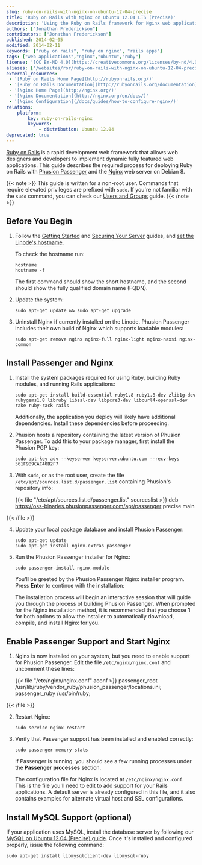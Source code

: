 ```yaml
---
slug: ruby-on-rails-with-nginx-on-ubuntu-12-04-precise
title: 'Ruby on Rails with Nginx on Ubuntu 12.04 LTS (Precise)'
description: 'Using the Ruby on Rails framework for Nginx web applications on Ubuntu 12.04'
authors: ["Jonathan Frederickson"]
contributors: ["Jonathan Frederickson"]
published: 2014-02-05
modified: 2014-02-11
keywords: ["ruby on rails", "ruby on nginx", "rails apps"]
tags: ["web applications","nginx","ubuntu","ruby"]
license: '[CC BY-ND 4.0](https://creativecommons.org/licenses/by-nd/4.0)'
aliases: ['/websites/ror/ruby-on-rails-with-nginx-on-ubuntu-12-04-precise/','/frameworks/ruby-on-rails-nginx/ubuntu-12-04-precise/','/websites/ror/ruby-on-rails-with-nginx-on-ubuntu-12-04-precise/index.cfm/','/development/ror/ruby-on-rails-with-nginx-on-ubuntu-12-04-precise/']
external_resources:
 - '[Ruby on Rails Home Page](http://rubyonrails.org/)'
 - '[Ruby on Rails Documentation](http://rubyonrails.org/documentation)'
 - '[Nginx Home Page](http://nginx.org/)'
 - '[Nginx Documentation](http://nginx.org/en/docs/)'
 - '[Nginx Configuration](/docs/guides/how-to-configure-nginx/)'
relations:
    platform:
        key: ruby-on-rails-nginx
        keywords:
            - distribution: Ubuntu 12.04
deprecated: true
---
```


[Ruby on Rails](http://rubyonrails.org/) is a rapid development web framework that allows web designers and developers to implement dynamic fully featured web applications. This guide describes the required process for deploying Ruby on Rails with [Phusion Passenger](https://www.phusionpassenger.com/) and the [Nginx](https://www.nginx.com/) web server on Debian 8.

{{< note >}}
This guide is written for a non-root user. Commands that require elevated privileges are prefixed with `sudo`. If you're not familiar with the `sudo` command, you can check our [Users and Groups](/docs/guides/linux-users-and-groups/) guide.
{{< /note >}}

## Before You Begin

1.  Follow the [Getting Started](/docs/products/platform/get-started/) and [Securing Your Server](/docs/products/compute/compute-instances/guides/set-up-and-secure/) guides, and [set the Linode's hostname](/docs/products/compute/compute-instances/guides/set-up-and-secure/#configure-a-custom-hostname).

    To check the hostname run:

        hostname
        hostname -f

    The first command should show the short hostname, and the second should show the fully qualified domain name (FQDN).

2.  Update the system:

        sudo apt-get update && sudo apt-get upgrade

3.  Uninstall Nginx if currently installed on the Linode. Phusion Passenger includes their own build of Nginx which supports loadable modules:

        sudo apt-get remove nginx nginx-full nginx-light nginx-naxsi nginx-common


## Install Passenger and Nginx

1.  Install the system packages required for using Ruby, building Ruby modules, and running Rails applications:

        sudo apt-get install build-essential ruby1.8 ruby1.8-dev zlib1g-dev rubygems1.8 libruby libssl-dev libpcre3-dev libcurl4-openssl-dev rake ruby-rack rails

    Additionally, the application you deploy will likely have additional dependencies. Install these dependencies before proceeding.

2.  Phusion hosts a repository containing the latest version of Phusion Passenger. To add this to your package manager, first install the Phusion PGP key:

        sudo apt-key adv --keyserver keyserver.ubuntu.com --recv-keys 561F9B9CAC40B2F7

3.  With `sudo`, or as the root user, create the file `/etc/apt/sources.list.d/passenger.list` containing Phusion's repository info:

    {{< file "/etc/apt/sources.list.d/passenger.list" sourceslist >}}
deb https://oss-binaries.phusionpassenger.com/apt/passenger precise main

{{< /file >}}


4.  Update your local package database and install Phusion Passenger:

        sudo apt-get update
        sudo apt-get install nginx-extras passenger

5.  Run the Phusion Passenger installer for Nginx:

        sudo passenger-install-nginx-module

    You'll be greeted by the Phusion Passenger Nginx installer program. Press **Enter** to continue with the installation:

    The installation process will begin an interactive session that will guide you through the process of building Phusion Passenger. When prompted for the Nginx installation method, it is recommended that you choose **1** for both options to allow the installer to automatically download, compile, and install Nginx for you.


## Enable Passenger Support and Start Nginx

1.  Nginx is now installed on your system, but you need to enable support for Phusion Passenger. Edit the file `/etc/nginx/nginx.conf` and uncomment these lines:

    {{< file "/etc/nginx/nginx.conf" aconf >}}
passenger_root /usr/lib/ruby/vendor_ruby/phusion_passenger/locations.ini;
passenger_ruby /usr/bin/ruby;

{{< /file >}}


2.  Restart Nginx:

        sudo service nginx restart

3.  Verify that Passenger support has been installed and enabled correctly:

        sudo passenger-memory-stats

    If Passenger is running, you should see a few running processes under the **Passenger processes** section.

    The configuration file for Nginx is located at `/etc/nginx/nginx.conf`. This is the file you'll need to edit to add support for your Rails applications. A default server is already configured in this file, and it also contains examples for alternate virtual host and SSL configurations.


## Install MySQL Support (optional)

If your application uses MySQL, install the database server by following our [MySQL on Ubuntu 12.04 (Precise) guide](/docs/databases/mysql/deploy-mysql-relational-databases-on-ubuntu-12-04-precise-pangolin). Once it's installed and configured properly, issue the following command:

    sudo apt-get install libmysqlclient-dev libmysql-ruby
